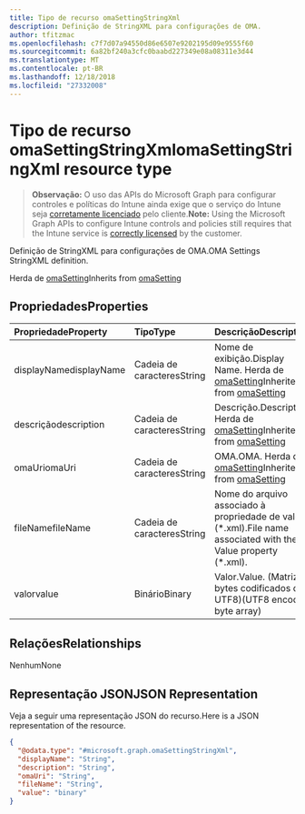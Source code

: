 ```yaml
---
title: Tipo de recurso omaSettingStringXml
description: Definição de StringXML para configurações de OMA.
author: tfitzmac
ms.openlocfilehash: c7f7d07a94550d86e6507e9202195d09e9555f60
ms.sourcegitcommit: 6a82bf240a3cfc0baabd227349e08a08311e3d44
ms.translationtype: MT
ms.contentlocale: pt-BR
ms.lasthandoff: 12/18/2018
ms.locfileid: "27332008"
---
```

# <a name="omasettingstringxml-resource-type"></a><span data-ttu-id="6a1fb-103">Tipo de recurso omaSettingStringXml</span><span class="sxs-lookup"><span data-stu-id="6a1fb-103">omaSettingStringXml resource type</span></span>

> <span data-ttu-id="6a1fb-104">**Observação:** O uso das APIs do Microsoft Graph para configurar controles e políticas do Intune ainda exige que o serviço do Intune seja [corretamente licenciado](https://go.microsoft.com/fwlink/?linkid=839381) pelo cliente.</span><span class="sxs-lookup"><span data-stu-id="6a1fb-104">**Note:** Using the Microsoft Graph APIs to configure Intune controls and policies still requires that the Intune service is [correctly licensed](https://go.microsoft.com/fwlink/?linkid=839381) by the customer.</span></span>

<span data-ttu-id="6a1fb-105">Definição de StringXML para configurações de OMA.</span><span class="sxs-lookup"><span data-stu-id="6a1fb-105">OMA Settings StringXML definition.</span></span>

<span data-ttu-id="6a1fb-106">Herda de [omaSetting](../resources/intune-deviceconfig-omasetting.md)</span><span class="sxs-lookup"><span data-stu-id="6a1fb-106">Inherits from [omaSetting](../resources/intune-deviceconfig-omasetting.md)</span></span>

## <a name="properties"></a><span data-ttu-id="6a1fb-107">Propriedades</span><span class="sxs-lookup"><span data-stu-id="6a1fb-107">Properties</span></span>
|<span data-ttu-id="6a1fb-108">Propriedade</span><span class="sxs-lookup"><span data-stu-id="6a1fb-108">Property</span></span>|<span data-ttu-id="6a1fb-109">Tipo</span><span class="sxs-lookup"><span data-stu-id="6a1fb-109">Type</span></span>|<span data-ttu-id="6a1fb-110">Descrição</span><span class="sxs-lookup"><span data-stu-id="6a1fb-110">Description</span></span>|
|:---|:---|:---|
|<span data-ttu-id="6a1fb-111">displayName</span><span class="sxs-lookup"><span data-stu-id="6a1fb-111">displayName</span></span>|<span data-ttu-id="6a1fb-112">Cadeia de caracteres</span><span class="sxs-lookup"><span data-stu-id="6a1fb-112">String</span></span>|<span data-ttu-id="6a1fb-113">Nome de exibição.</span><span class="sxs-lookup"><span data-stu-id="6a1fb-113">Display Name.</span></span> <span data-ttu-id="6a1fb-114">Herda de [omaSetting](../resources/intune-deviceconfig-omasetting.md)</span><span class="sxs-lookup"><span data-stu-id="6a1fb-114">Inherited from [omaSetting](../resources/intune-deviceconfig-omasetting.md)</span></span>|
|<span data-ttu-id="6a1fb-115">descrição</span><span class="sxs-lookup"><span data-stu-id="6a1fb-115">description</span></span>|<span data-ttu-id="6a1fb-116">Cadeia de caracteres</span><span class="sxs-lookup"><span data-stu-id="6a1fb-116">String</span></span>|<span data-ttu-id="6a1fb-117">Descrição.</span><span class="sxs-lookup"><span data-stu-id="6a1fb-117">Description.</span></span> <span data-ttu-id="6a1fb-118">Herda de [omaSetting](../resources/intune-deviceconfig-omasetting.md)</span><span class="sxs-lookup"><span data-stu-id="6a1fb-118">Inherited from [omaSetting](../resources/intune-deviceconfig-omasetting.md)</span></span>|
|<span data-ttu-id="6a1fb-119">omaUri</span><span class="sxs-lookup"><span data-stu-id="6a1fb-119">omaUri</span></span>|<span data-ttu-id="6a1fb-120">Cadeia de caracteres</span><span class="sxs-lookup"><span data-stu-id="6a1fb-120">String</span></span>|<span data-ttu-id="6a1fb-121">OMA.</span><span class="sxs-lookup"><span data-stu-id="6a1fb-121">OMA.</span></span> <span data-ttu-id="6a1fb-122">Herda de [omaSetting](../resources/intune-deviceconfig-omasetting.md)</span><span class="sxs-lookup"><span data-stu-id="6a1fb-122">Inherited from [omaSetting](../resources/intune-deviceconfig-omasetting.md)</span></span>|
|<span data-ttu-id="6a1fb-123">fileName</span><span class="sxs-lookup"><span data-stu-id="6a1fb-123">fileName</span></span>|<span data-ttu-id="6a1fb-124">Cadeia de caracteres</span><span class="sxs-lookup"><span data-stu-id="6a1fb-124">String</span></span>|<span data-ttu-id="6a1fb-125">Nome do arquivo associado à propriedade de valor (\*.xml).</span><span class="sxs-lookup"><span data-stu-id="6a1fb-125">File name associated with the Value property (\*.xml).</span></span>|
|<span data-ttu-id="6a1fb-126">valor</span><span class="sxs-lookup"><span data-stu-id="6a1fb-126">value</span></span>|<span data-ttu-id="6a1fb-127">Binário</span><span class="sxs-lookup"><span data-stu-id="6a1fb-127">Binary</span></span>|<span data-ttu-id="6a1fb-128">Valor.</span><span class="sxs-lookup"><span data-stu-id="6a1fb-128">Value.</span></span> <span data-ttu-id="6a1fb-129">(Matriz de bytes codificados de UTF8)</span><span class="sxs-lookup"><span data-stu-id="6a1fb-129">(UTF8 encoded byte array)</span></span>|

## <a name="relationships"></a><span data-ttu-id="6a1fb-130">Relações</span><span class="sxs-lookup"><span data-stu-id="6a1fb-130">Relationships</span></span>
<span data-ttu-id="6a1fb-131">Nenhum</span><span class="sxs-lookup"><span data-stu-id="6a1fb-131">None</span></span>
## <a name="json-representation"></a><span data-ttu-id="6a1fb-132">Representação JSON</span><span class="sxs-lookup"><span data-stu-id="6a1fb-132">JSON Representation</span></span>
<span data-ttu-id="6a1fb-133">Veja a seguir uma representação JSON do recurso.</span><span class="sxs-lookup"><span data-stu-id="6a1fb-133">Here is a JSON representation of the resource.</span></span>
<!-- {
  "blockType": "resource",
  "@odata.type": "microsoft.graph.omaSettingStringXml"
}
-->
``` json
{
  "@odata.type": "#microsoft.graph.omaSettingStringXml",
  "displayName": "String",
  "description": "String",
  "omaUri": "String",
  "fileName": "String",
  "value": "binary"
}
```



